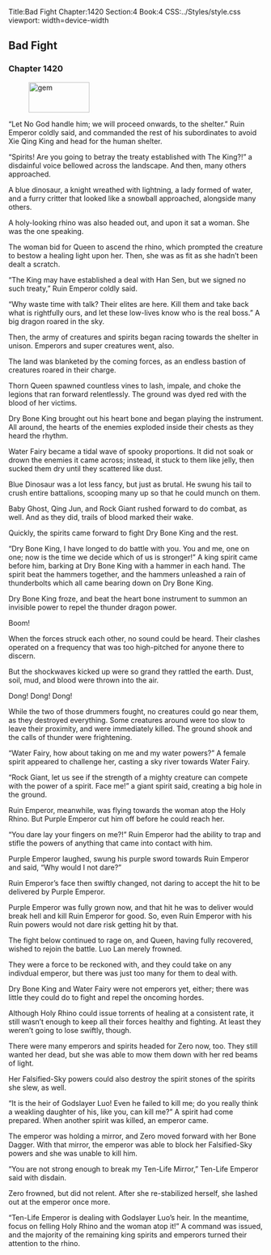 Title:Bad Fight 
Chapter:1420 
Section:4 
Book:4 
CSS:../Styles/style.css 
viewport: width=device-width
  
## Bad Fight
### Chapter 1420
  
<figure>
	<img src="../Images/gem.gif" alt="gem" id="gem" width="120" height="60" />
</figure>
  

  
“Let No God handle him; we will proceed onwards, to the shelter.” Ruin Emperor coldly said, and commanded the rest of his subordinates to avoid Xie Qing King and head for the human shelter.

“Spirits! Are you going to betray the treaty established with The King?!” a disdainful voice bellowed across the landscape. And then, many others approached.

A blue dinosaur, a knight wreathed with lightning, a lady formed of water, and a furry critter that looked like a snowball approached, alongside many others.

A holy-looking rhino was also headed out, and upon it sat a woman. She was the one speaking.

The woman bid for Queen to ascend the rhino, which prompted the creature to bestow a healing light upon her. Then, she was as fit as she hadn’t been dealt a scratch.

“The King may have established a deal with Han Sen, but we signed no such treaty,” Ruin Emperor coldly said.

“Why waste time with talk? Their elites are here. Kill them and take back what is rightfully ours, and let these low-lives know who is the real boss.” A big dragon roared in the sky.

Then, the army of creatures and spirits began racing towards the shelter in unison. Emperors and super creatures went, also.

The land was blanketed by the coming forces, as an endless bastion of creatures roared in their charge.

Thorn Queen spawned countless vines to lash, impale, and choke the legions that ran forward relentlessly. The ground was dyed red with the blood of her victims.

Dry Bone King brought out his heart bone and began playing the instrument. All around, the hearts of the enemies exploded inside their chests as they heard the rhythm.

Water Fairy became a tidal wave of spooky proportions. It did not soak or drown the enemies it came across; instead, it stuck to them like jelly, then sucked them dry until they scattered like dust.

Blue Dinosaur was a lot less fancy, but just as brutal. He swung his tail to crush entire battalions, scooping many up so that he could munch on them.

Baby Ghost, Qing Jun, and Rock Giant rushed forward to do combat, as well. And as they did, trails of blood marked their wake.

Quickly, the spirits came forward to fight Dry Bone King and the rest.

“Dry Bone King, I have longed to do battle with you. You and me, one on one; now is the time we decide which of us is stronger!” A king spirit came before him, barking at Dry Bone King with a hammer in each hand. The spirit beat the hammers together, and the hammers unleashed a rain of thunderbolts which all came bearing down on Dry Bone King.

Dry Bone King froze, and beat the heart bone instrument to summon an invisible power to repel the thunder dragon power.

Boom!

When the forces struck each other, no sound could be heard. Their clashes operated on a frequency that was too high-pitched for anyone there to discern.

But the shockwaves kicked up were so grand they rattled the earth. Dust, soil, mud, and blood were thrown into the air.

Dong! Dong! Dong!

While the two of those drummers fought, no creatures could go near them, as they destroyed everything. Some creatures around were too slow to leave their proximity, and were immediately killed. The ground shook and the calls of thunder were frightening.

“Water Fairy, how about taking on me and my water powers?” A female spirit appeared to challenge her, casting a sky river towards Water Fairy.

“Rock Giant, let us see if the strength of a mighty creature can compete with the power of a spirit. Face me!” a giant spirit said, creating a big hole in the ground.

Ruin Emperor, meanwhile, was flying towards the woman atop the Holy Rhino. But Purple Emperor cut him off before he could reach her.

“You dare lay your fingers on me?!” Ruin Emperor had the ability to trap and stifle the powers of anything that came into contact with him.

Purple Emperor laughed, swung his purple sword towards Ruin Emperor and said, “Why would I not dare?”

Ruin Emperor’s face then swiftly changed, not daring to accept the hit to be delivered by Purple Emperor.

Purple Emperor was fully grown now, and that hit he was to deliver would break hell and kill Ruin Emperor for good. So, even Ruin Emperor with his Ruin powers would not dare risk getting hit by that.

The fight below continued to rage on, and Queen, having fully recovered, wished to rejoin the battle. Luo Lan merely frowned.

They were a force to be reckoned with, and they could take on any indivdual emperor, but there was just too many for them to deal with.

Dry Bone King and Water Fairy were not emperors yet, either; there was little they could do to fight and repel the oncoming hordes.

Although Holy Rhino could issue torrents of healing at a consistent rate, it still wasn’t enough to keep all their forces healthy and fighting. At least they weren’t going to lose swiftly, though.

There were many emperors and spirits headed for Zero now, too. They still wanted her dead, but she was able to mow them down with her red beams of light.

Her Falsified-Sky powers could also destroy the spirit stones of the spirits she slew, as well.

“It is the heir of Godslayer Luo! Even he failed to kill me; do you really think a weakling daughter of his, like you, can kill me?” A spirit had come prepared. When another spirit was killed, an emperor came.

The emperor was holding a mirror, and Zero moved forward with her Bone Dagger. With that mirror, the emperor was able to block her Falsified-Sky powers and she was unable to kill him.

“You are not strong enough to break my Ten-Life Mirror,” Ten-Life Emperor said with disdain.

Zero frowned, but did not relent. After she re-stabilized herself, she lashed out at the emperor once more.

“Ten-Life Emperor is dealing with Godslayer Luo’s heir. In the meantime, focus on felling Holy Rhino and the woman atop it!” A command was issued, and the majority of the remaining king spirits and emperors turned their attention to the rhino.